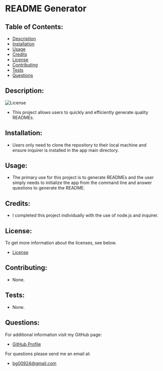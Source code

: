 
# README Generator
  
## Table of Contents:

* [Description](#description)
* [Installation](#installation)
* [Usage](#usage)
* [Credits](#credits)
* [License](#license)
* [Contributing](#contributing)
* [Tests](#tests)
* [Questions](#questions)

## Description:
![License](https://img.shields.io/badge/License-MIT-blue.svg)

* This project allows users to quickly and efficiently generate quality READMEs.
  
## Installation:
  
* Users only need to clone the repository to their local machine and ensure inquirer is installed in the app main directory.
  
## Usage:
  
* The primary use for this project is to generate READMEs and the user simply needs to initialize the app from the command line and answer questions to generate the README.
  
## Credits:
  
* I completed this project individually with the use of node.js and inquirer.
  
## License:
  
To get more information about the licenses, see below.

* [License](https://opensource.org/licenses/)

## Contributing:
  
* None.
  
## Tests:

* None.

## Questions:
  
For additional information visit my GitHub page:
* [GitHub Profile](https://github.com/bg00924)

For questions please send me an email at:
* bg00924@gmail.com
  